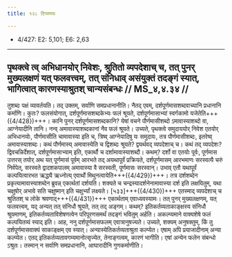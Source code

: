 ```yaml
---
title: १२८ टिप्पणयः

---
```

- 4/427: E2: 5,101; E6: 2,63

____________________________________________


## पृथक्त्वे त्व् अभिधानयोर् निवेशः, श्रुतितो व्यपदेशाच् च, तत् पुनर् मुख्यलक्षणं यत् फलवत्त्वम्, तत् संनिधाव् असंयुक्तं तदङ्गं स्यात्, भागित्वात् कारणस्याश्रुतश् चान्यसंबन्धः // MS_४,४.३४ //

तुशब्दः पक्षं व्यावर्तयति। तद् उक्तम्, सर्वाणि समप्रधानानीति। नैतद् एवम्, दर्शपूर्णमासशब्दवाच्यानि प्रधानानि कर्माणि। कुतः? फलसंयोगात्, दर्शपूर्णमासशब्दकेभ्यः फलं श्रूयते, दर्शपूर्णमासाभ्यां स्वर्गकामो यजेतेति+++({4/428})+++। कानि पुनर् दर्शपूर्णमासशब्दकानि? येषां वचने पौर्णमासीशब्दो ऽमावास्याशब्दो वा, आग्नेयादीनि तानि। नन्व् अमावास्याशब्दकानां नैव फलं श्रूयते। उच्यते, पृथक्त्वे समुदाययोर् निवेश एतयोर् अभिधानयोः, पौर्णमासीति चामावास्या इति च, त्रिष्व् आग्नेयादिषु यः समुदायः, तत्र पौर्णमासीशब्दः, इतरेष्व् अमावास्याशब्दः।
कथं पौर्णमास्य् अमावास्येति च द्विशब्दः श्रूयते? द्व्यर्थवद् व्यपदेशाच् च। कथं तद् व्यपदेशः? द्विवचन्निर्देशात्, दर्शपूर्णमासाभ्याम् इति, एकार्थौ च दर्शामावास्याशब्दौ। कथम्? दर्शो वा एतयोः पूर्वः, पूर्णमास उत्तरस् तयोर् अथ यत् पूर्णमासं पूर्वम् आरभते तद् अयथापूर्वं प्रक्रियते, दर्शपूर्णमासम् आरभमाणः सरस्वत्यै चरुं निर्वपेत्, सरस्वते द्वादशकपालम् अमावास्या वै सरस्वती, पूर्णमासः सरस्वान्। उभाव् एतौ यथापूर्वं कल्पयित्वारभत ऋद्ध्यै ऋध्नोत्य् एवार्थो मिथुनत्वायेति+++({4/429})+++। तत्र दर्शशब्देन प्रकृत्यामावास्याशब्देन ब्रुवन्न् एकार्थतां दर्शयति। शक्यते च चन्द्रस्यादर्शनेनामावास्या दर्श इति लक्षयितुम्, यथा चक्षुषोर् अभावे सति चक्षुष्मान् इति चक्षुर्भ्यां लक्ष्यते। [५३३]+++({4/430})+++ एतस्माद् व्यपदेशाच् च श्रुतितश् च लोके श्रवणाद्+++({4/431})+++ एकार्थताम् एवाध्यवस्यामः। तत् पुनर् मुख्यलक्षणम्, यत् फलवत्त्वम्, यद् अन्यत् तत् संनिधौ श्रूयते, तत् तद् अङ्गम्। कथम्? इतिकर्तव्यताकाङ्क्षस्य संनिधौ श्रूयमाणम्, इतिकर्तव्यताविशेषणत्वेन परिपूरणसमर्थं तदङ्गं भवितुम् अर्हति। अकल्प्यमाने वाक्यशेषे फलं कल्पयितव्यं स्याद् इति।
आह, ननु दर्शपूर्णमासफलम् एवात्रानुषज्यते। उच्यते, शक्यम् अनुषक्तुम्, किं तु दर्शपूर्णमासवाक्यं साकाङ्क्षम् एव स्यात्। अन्यास्येतिकर्तव्यताश्रुता कल्प्येत। एषाम् अपि प्रयाजादीनाम् अन्या कल्प्येत। एतद् इतिकर्तव्यतावगम्यमानोत्सृज्येत, तेनाङ्गत्वम्, कारणं भागीति। एषां अन्येन फलेन संबन्धो ऽश्रुतः। तस्मान् न सर्वाणि समप्रधानानि, आघारादीनि गुणकर्माणीति।

